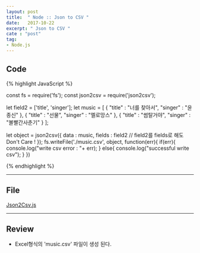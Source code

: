 ```yaml
---
layout: post
title:  " Node :: Json to CSV "
date:   2017-10-22
excerpt: " Json to CSV "
cate : "post"
tag:
- Node.js
---
```



## Code
{% highlight JavaScript %}

const fs = require('fs');
const json2csv = require('json2csv');

let field2 = ['title', 'singer'];
let music = [
	{
		"title" : "너를 찾아서",
		"singer" : "윤종신"
	},
	{
		"title" : "선물",
		"singer" : "멜로망스"
	},
	{
		"title" : "썸탈거야",
		"singer" : "볼빨간사춘기"
	}
];

let object = json2csv({
	data : music,
	fields : field2 // field2를 fields로 해도 Don't Care !
});
fs.writeFile('./music.csv', object, function(err){
	if(err){
		console.log("write csv error : "+ err);
	} else{
		console.log("successful write csv");
	}
})

{% endhighlight %}

---

## File

[Json2Csv.js](https://github.com/goodGid/Node.js/blob/master/Source/Json2Csv.js)


---
## Review

* Excel형식의 'music.csv' 파일이 생성 된다.